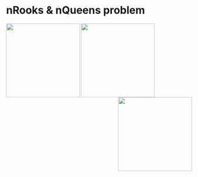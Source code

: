 <h1> nRooks & nQueens problem </h1>

<p>
  <img src = "https://s3-eu-west-1.amazonaws.com/james.margrove/generalReadMEpictures/nqueens1.png" width = "200px" align = "left">
  <img src = "https://s3-eu-west-1.amazonaws.com/james.margrove/generalReadMEpictures/nqueens3.png" width = "200px" align = "center">
  <img src = "https://s3-eu-west-1.amazonaws.com/james.margrove/generalReadMEpictures/nqueens2.png" width = "200px" align = "right">
</p>
